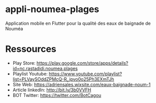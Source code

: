 # appli-noumea-plages

Application mobile en Flutter pour la qualité des eaux de baignade de Nouméa

# Ressources

- Play Store: https://play.google.com/store/apps/details?id=nc.rastadidi.noumea.plages
- Playlist Youtube: https://www.youtube.com/playlist?list=PLVaySOddZPMcQ-R_jpvo0o25Ph3EXmTJh
- Site Web: https://adriensales.wixsite.com/eaux-baignade-noum-1
- Article linkedIn: http://bit.ly/3b0VVFH
- BOT Twitter: https://twitter.com/BotCagou

